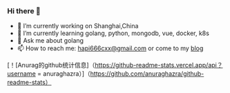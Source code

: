 ### Hi there 👋

- 🔭 I’m currently working on Shanghai,China
- 🌱 I’m currently learning golang, python, mongodb, vue, docker, k8s
- 💬 Ask me about golang
- 📫 How to reach me: hapi666cxx@gmail.com or come to my [blog](https://hapi666.github.io)

[！[Anurag的github统计信息]（https://github-readme-stats.vercel.app/api？username = anuraghazra）]（https://github.com/anuraghazra/github-readme-stats）
